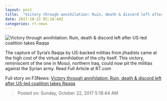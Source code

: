 ```yaml
---
layout: post
title:  "Victory through annihilation: Ruin, death & discord left after US-led coalition takes Raqqa"
date: 2017-10-22 05:18:44Z
categories: rt-news
---
```


![Victory through annihilation: Ruin, death & discord left after US-led coalition takes Raqqa](https://cdni.rt.com/files/2017.10/article/59ec2934fc7e93d2448b4569.jpg)

The capture of Syria’s Raqqa by US-backed militias from jihadists came at the high cost of the virtual annihilation of the city itself. This victory, reminiscent of the one in Mosul, northern Iraq, could now pit the militias against the Syrian army. Read Full Article at RT.com


Full story on F3News: [Victory through annihilation: Ruin, death & discord left after US-led coalition takes Raqqa](http://www.f3nws.com/n/AKtMHH)

> Posted on: Sunday, October 22, 2017 5:18:44 AM
